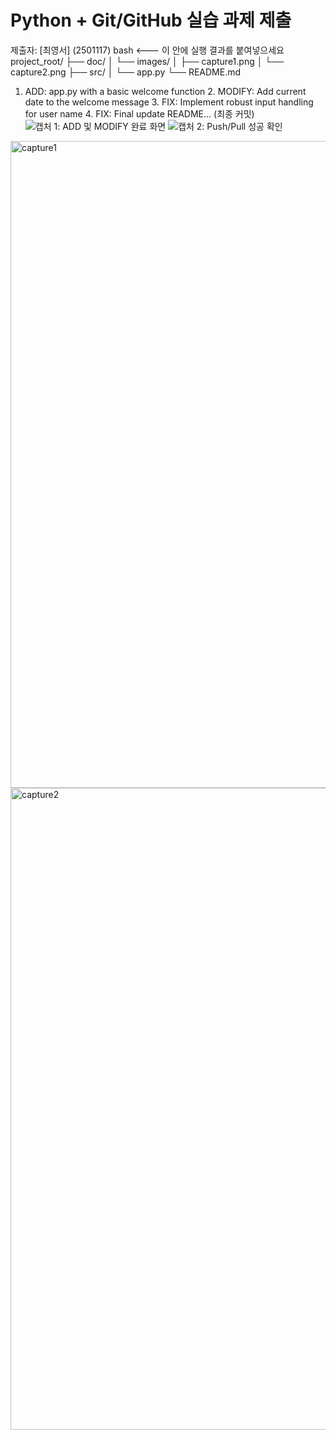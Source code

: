 # Python + Git/GitHub 실습 과제 제출
제출자: [최영서] (2501117)
bash <--- 이 안에 실행 결과를 붙여넣으세요 project_root/ ├── doc/ │ └── images/ │ ├── capture1.png │ └── capture2.png ├── src/ │ └── app.py └── README.md
1. ADD: app.py with a basic welcome function 2. MODIFY: Add current date to the welcome message 3. FIX: Implement robust input handling for user name 4. FIX: Final update README... (최종 커밋)
![캡처 1: ADD 및 MODIFY 완료 화면](doc/images/capture1.png)
![캡처 2: Push/Pull 성공 확인](doc/images/capture2.png)
<img width="1537" height="1035" alt="capture1" src="https://github.com/user-attachments/assets/e22d85c9-5db6-4c7e-bbf9-4aec7e939fd3" />
<img width="1920" height="1027" alt="capture2" src="https://github.com/user-attachments/assets/2fba9faf-d50d-4ae3-a90e-21e66682f0f9" />
